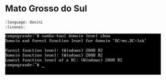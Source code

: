 # Mato Grosso do Sul

```{literalinclude} smb.conf
:language: dosini
:linenos:
```

![Saída do comando: samba-tool domain level show](./samba-domain-level-show.png)